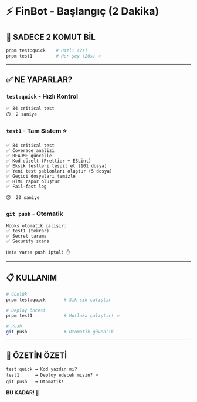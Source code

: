 # ⚡ FinBot - Başlangıç (2 Dakika)

## 🎯 SADECE 2 KOMUT BİL

```bash
pnpm test:quick    # Hızlı (2s)
pnpm test1         # Her şey (20s) ⭐
```

---

## ✅ NE YAPARLAR?

### **`test:quick` - Hızlı Kontrol**

```
✅ 84 critical test
⏱️  2 saniye
```

### **`test1` - Tam Sistem** ⭐

```
✅ 84 critical test
✅ Coverage analizi
✅ README güncelle
✅ Kod düzelt (Prettier + ESLint)
✅ Eksik testleri tespit et (101 dosya)
✅ Yeni test şablonları oluştur (5 dosya)
✅ Geçici dosyaları temizle
✅ HTML rapor oluştur
✅ Fail-fast log

⏱️  20 saniye
```

### **`git push` - Otomatik**

```
Hooks otomatik çalışır:
✅ test1 (tekrar)
✅ Secret tarama
✅ Security scans

Hata varsa push iptal! ✋
```

---

## 📋 KULLANIM

```bash
# Günlük
pnpm test:quick       # Sık sık çalıştır

# Deploy öncesi
pnpm test1            # Mutlaka çalıştır! ⭐

# Push
git push              # Otomatik güvenlik
```

---

## 🎯 ÖZETİN ÖZETİ

```
test:quick → Kod yazdın mı?
test1      → Deploy edecek misin? ⭐
git push   → Otomatik!
```

**BU KADAR! 🎉**
